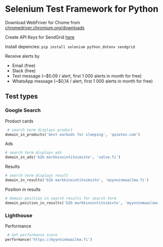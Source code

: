 # Selenium Test Framework for Python

Download WebFriver for Chome from [chromedriver.chromium.org/downloads](https://chromedriver.chromium.org/downloads)

Create API Keys for SendGrid [here](https://docs.sendgrid.com/ui/account-and-settings/api-keys)

Install depencies: `pip install selenium python_dotenv sendgrid`

Receive alerts by
- Email (free)
- Slack (free)
- Text message (~$0.09 / alert, first 1 000 alerts in month for free)
- WhatsApp message (~$0,14 / alert, first 1 000 alerts in month for free)

## Test types

### Google Search

Product cards
```python
 # search term displays product
domain_in_products('best earbuds for sleeping', 'quieton.com')
```

Ads
```python
# search term displays ads
domain_in_ads('b2b markkinointitoimisto', 'valve.fi')
```

Results
```python
# search term displays result
domain_in_results('b2b markkinointitoimisto', 'myynninmaailma.fi')
```

Position in results
```python
# domain position in search results for search term
domain_position_in_results('b2b markkinointitoimisto', 'myynninmaailma.fi')
```

### Lighthouse

Performance
```python
 # Get performance score
performance('https://myynninmaailma.fi')
```